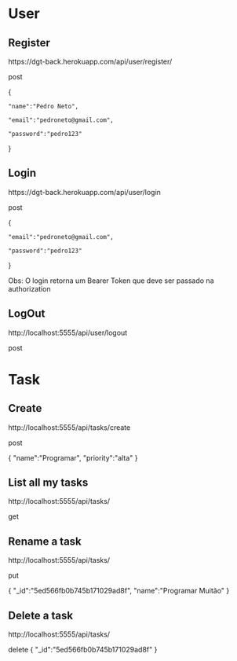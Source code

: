 # User

## Register

https://<span></span>dgt-back.herokuapp.com/api/user/register/

post

{
	
	"name":"Pedro Neto",

	"email":"pedroneto@gmail.com",

	"password":"pedro123"

}

## Login

https://<span></span>dgt-back.herokuapp.com/api/user/login

post

{
	
	"email":"pedroneto@gmail.com",

	"password":"pedro123"

}

Obs: O login retorna um Bearer Token que deve ser passado na authorization

## LogOut
http://<span></span>localhost:5555/api/user/logout

post

# Task

## Create

http://<span></span>localhost:5555/api/tasks/create

post

{
	"name":"Programar",
	"priority":"alta"
}

## List all my tasks

http://<span></span>localhost:5555/api/tasks/

get

## Rename a task

http://<span></span>localhost:5555/api/tasks/

put

{
	"_id":"5ed566fb0b745b171029ad8f",
	"name":"Programar Muitão"
}

## Delete a task

http://<span></span>localhost:5555/api/tasks/

delete
{
	"_id":"5ed566fb0b745b171029ad8f"
}
